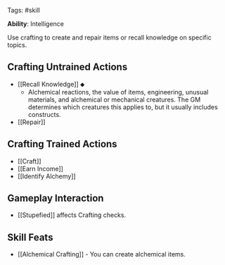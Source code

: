 Tags: #skill

**Ability**: Intelligence

Use crafting to create and repair items or recall knowledge on specific topics.

## Crafting Untrained Actions

- [[Recall Knowledge]] ⬥
	- Alchemical reactions, the value of items, engineering, unusual materials, and alchemical or mechanical creatures. The GM determines which creatures this applies to, but it usually includes constructs.
- [[Repair]]

## Crafting Trained Actions

- [[Craft]]
- [[Earn Income]]
- [[Identify Alchemy]]

## Gameplay Interaction

- [[Stupefied]] affects Crafting checks.

## Skill Feats

- [[Alchemical Crafting]] - You can create alchemical items. 
